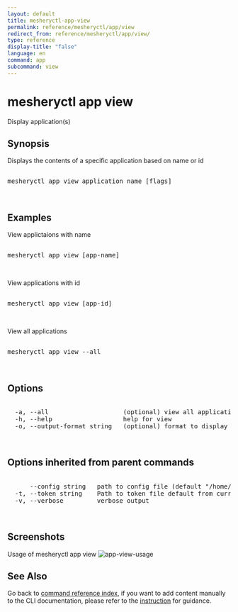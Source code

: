 ```yaml
---
layout: default
title: mesheryctl-app-view
permalink: reference/mesheryctl/app/view
redirect_from: reference/mesheryctl/app/view/
type: reference
display-title: "false"
language: en
command: app
subcommand: view
---
```


# mesheryctl app view

Display application(s)

## Synopsis

Displays the contents of a specific application based on name or id
<pre class='codeblock-pre'>
<div class='codeblock'>
mesheryctl app view application name [flags]

</div>
</pre> 

## Examples

View applictaions with name
<pre class='codeblock-pre'>
<div class='codeblock'>
mesheryctl app view [app-name]

</div>
</pre> 

View applications with id
<pre class='codeblock-pre'>
<div class='codeblock'>
mesheryctl app view [app-id]

</div>
</pre> 

View all applications
<pre class='codeblock-pre'>
<div class='codeblock'>
mesheryctl app view --all

</div>
</pre> 

## Options

<pre class='codeblock-pre'>
<div class='codeblock'>
  -a, --all                    (optional) view all applications available
  -h, --help                   help for view
  -o, --output-format string   (optional) format to display in [json|yaml] (default "yaml")

</div>
</pre>

## Options inherited from parent commands

<pre class='codeblock-pre'>
<div class='codeblock'>
      --config string   path to config file (default "/home/admin-pc/.meshery/config.yaml")
  -t, --token string    Path to token file default from current context
  -v, --verbose         verbose output

</div>
</pre>

## Screenshots

Usage of mesheryctl app view
![app-view-usage](/assets/img/mesheryctl/app-view.png)

## See Also

Go back to [command reference index](/reference/mesheryctl/), if you want to add content manually to the CLI documentation, please refer to the [instruction](/project/contributing/contributing-cli#preserving-manually-added-documentation) for guidance.
